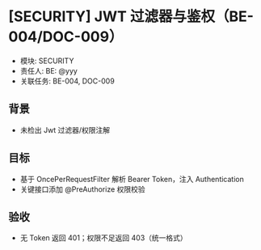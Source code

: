 # [SECURITY] JWT 过滤器与鉴权（BE-004/DOC-009）

- 模块: SECURITY
- 责任人: BE: @yyy
- 关联任务: BE-004, DOC-009

## 背景
- 未检出 Jwt 过滤器/权限注解

## 目标
- 基于 OncePerRequestFilter 解析 Bearer Token，注入 Authentication
- 关键接口添加 @PreAuthorize 权限校验

## 验收
- 无 Token 返回 401；权限不足返回 403（统一格式）